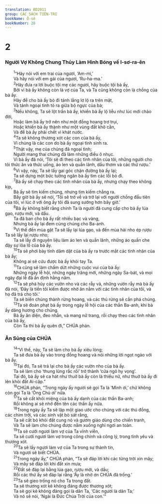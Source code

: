 ```yaml
---
translation: BD2011
group: CÁC SÁCH TIÊN-TRI
bookName: Ô-sê 
bookNumber: 28
---
```


<div class="title"><h1>2</h1><h3>Người Vợ Không Chung Thủy Làm Hình Bóng về I-sơ-ra-ên</h3></div>
<span class="verse os_2_1">  <sup>1</sup>“Hãy nói với em trai của ngươi, ‘Am-mi,’ <br/>  Và hãy nói với em gái của ngươi, ‘Ru-ha-ma.’ <br/></span>
<span class="verse os_2_2">  <sup>2</sup>Hãy đưa ra lời buộc tội mẹ các ngươi, hãy buộc tội bà ấy,<br/>  Bởi vì bà ấy không còn là vợ của Ta, và Ta cũng không còn là chồng của bà ấy.<br/>  Hãy để cho bà ấy bỏ đi tánh lẳng lơ lộ ra trên mặt,<br/>  Và tánh ngoại tình tỏ ra giữa bộ ngực của bà;<br/></span>
<span class="verse os_2_3">  <sup>3</sup>Nếu không, Ta sẽ lột trần bà ấy, khiến bà ấy lộ liễu như lúc mới chào đời,<br/>  Hoặc làm bà ấy trở nên như một đồng hoang trơ trụi,<br/>  Hoặc khiến bà ấy thành như một vùng đất khô cằn,<br/>  Và để bà ấy phải chết vì khát nước.<br/></span>
<span class="verse os_2_4">  <sup>4</sup>Ta sẽ không thương xót các con của bà ấy,<br/>  Vì chúng là các con do bà ấy ngoại tình sinh ra.<br/></span>
<span class="verse os_2_5">  <sup>5</sup>Thật vậy, mẹ của chúng đã ngoại tình;<br/>  Người mang thai chúng đã làm những điều ô nhục.<br/>  Vì bà ấy đã nói, ‘Tôi sẽ đi theo các tình nhân của tôi, những người cho tôi thức ăn và thức uống, áo len và quần lãnh, dầu thơm và các thứ rượu.’<br/></span>
<span class="verse os_2_6">  <sup>6</sup>Vì vậy, này, Ta sẽ lấy gai góc chận đường bà ấy lại;<br/>  Ta sẽ dựng một bức tường ngăn bà ấy tìm các lối bỏ đi.<br/></span>
<span class="verse os_2_7">  <sup>7</sup>Bà ấy sẽ chạy theo các tình nhân của bà ấy, nhưng chạy theo không kịp,<br/>  Bà ấy sẽ tìm kiếm chúng, nhưng tìm kiếm chẳng ra.<br/>  Bấy giờ bà ấy sẽ nói, ‘Tôi sẽ trở về và trở lại với người chồng đầu tiên của tôi, vì lúc ở với ông ấy tôi đã sung sướng hơn bây giờ.’<br/></span>
<span class="verse os_2_8">  <sup>8</sup>Bà ấy không biết rằng chính Ta là người đã cung cấp cho bà ấy lúa gạo, rượu mới, và dầu.<br/>  Ta đã ban cho bà ấy rất nhiều bạc và vàng,<br/>  Nhưng bà ấy lại đem cúng chúng cho Ba-anh.<br/></span>
<span class="verse os_2_9">  <sup>9</sup>Vì thế đến mùa gặt Ta sẽ lấy lại lúa gạo, và đến mùa hái nho ép rượu Ta sẽ lấy lại rượu nho;<br/>  Ta sẽ lấy đi nguyên liệu làm áo len và quần lãnh, những áo quần che đậy sự lõa lồ của bà ấy.<br/></span>
<span class="verse os_2_10">  <sup>10</sup>Ta sẽ phơi bày tính dâm dật của bà ấy ra trước mắt các tình nhân của bà ấy;<br/>  Không ai sẽ cứu được bà ấy khỏi tay Ta.<br/></span>
<span class="verse os_2_11">  <sup>11</sup>Ta cũng sẽ làm chấm dứt những cuộc vui của bà ấy:<br/>  Những ngày lễ hội, những ngày trăng mới, những ngày Sa-bát, và mọi ngày đại lễ đã ấn định hằng năm.<br/></span>
<span class="verse os_2_12">  <sup>12</sup>Ta sẽ phá hủy các vườn nho và các rẫy vả, những vườn rẫy mà bà ấy đã nói, ‘Ðây là tiền tôi kiếm được nhờ ăn nằm với các tình nhân của tôi, và họ đã trả cho tôi.’<br/>  Ta sẽ biến chúng thành rừng hoang, và các thú rừng sẽ cắn phá chúng.<br/></span>
<span class="verse os_2_13">  <sup>13</sup>Ta sẽ đoán phạt bà ấy trong ngày lễ hội của các thần Ba-anh, khi bà ấy dâng hương cho chúng.<br/>  Bà ấy ăn diện, đeo nhẫn, và mang nữ trang, rồi chạy theo các tình nhân của bà ấy,<br/>  Còn Ta thì bà ấy quên đi,” CHÚA phán.<br/></span>
<div class="title"><h3>Ân Sủng của CHÚA</h3></div>
<span class="verse os_2_14">  <sup>14</sup>“Vì thế, này, Ta sẽ làm cho bà ấy xiêu lòng;<br/>  Ta sẽ đưa bà ấy vào trong đồng hoang và nói những lời ngọt ngào với bà ấy.<br/></span>
<span class="verse os_2_15">  <sup>15</sup>Tại đó, Ta sẽ trả lại cho bà ấy các vườn nho của bà ấy.<br/>  Ta sẽ làm cho ‘thung lũng rắc rối’ trở thành ‘cửa ngõ hy vọng’.<br/>  Tại đó, bà ấy sẽ ca hát như thuở bà ấy còn là thiếu nữ, như thuở bà ấy đi lên khỏi đất Ai-cập.”<br/></span>
<span class="verse os_2_16">  <sup>16</sup>CHÚA phán, “Trong ngày ấy ngươi sẽ gọi Ta là ‘Mình ơi,’ chứ không còn gọi Ta là ‘Ông Chủ ơi’ nữa.<br/></span>
<span class="verse os_2_17">  <sup>17</sup>Ta sẽ cất khỏi miệng của bà ấy danh của các thần Ba-anh;<br/>  Rồi không ai sẽ nhớ đến tên các thần ấy nữa.<br/></span>
<span class="verse os_2_18">  <sup>18</sup>Trong ngày ấy Ta sẽ lập một giao ước cho chúng với các thú đồng, các chim trời, và các sinh vật bò sát rằng,<br/>  Ta sẽ cất bỏ khỏi đất cung nỏ và gươm giáo dùng cho chiến tranh, <br/>  Và Ta sẽ làm cho chúng được nằm xuống nghỉ ngơi an toàn.<br/></span>
<span class="verse os_2_19">  <sup>19</sup>Ta sẽ cưới ngươi làm vợ của Ta vĩnh viễn,<br/>  Ta sẽ cưới ngươi làm vợ trong công chính và công lý, trong tình yêu và thương xót.<br/></span>
<span class="verse os_2_20">  <sup>20</sup>Ta sẽ lấy ngươi làm vợ của Ta trong sự thành tín,<br/>  Và ngươi sẽ biết CHÚA.<br/></span>
<span class="verse os_2_21">  <sup>21</sup>Trong ngày ấy,” CHÚA phán, “Ta sẽ đáp lời khi các từng trời xin mây;<br/>  Và mây sẽ đáp lời khi đất xin mưa;<br/></span>
<span class="verse os_2_22">  <sup>22</sup>Ðất sẽ đáp lại bằng lúa gạo, rượu mới, và dầu;<br/>  Rồi các thứ ấy sẽ đáp lại rằng ‘Ấy là nhờ ơn CHÚA đã trồng.’ <br/></span>
<span class="verse os_2_23">  <sup>23</sup>Ta sẽ gieo trồng nó cho Ta trong đất.<br/>  Ta sẽ thương xót kẻ không đáng được thương xót; <br/>  Ta sẽ gọi kẻ không đáng gọi là dân Ta, ‘Các ngươi là dân Ta;’<br/>  Và nó sẽ nói, ‘Ngài là Ðức Chúa Trời của con.’”<br/></span>
